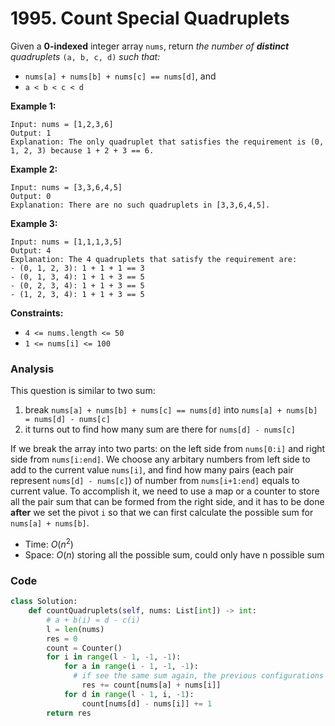 # 1995. Count Special Quadruplets

Given a **0-indexed** integer array `nums`, return *the number of **distinct** quadruplets* `(a, b, c, d)` *such that:*

- `nums[a] + nums[b] + nums[c] == nums[d]`, and
- `a < b < c < d`

**Example 1:**

```
Input: nums = [1,2,3,6]
Output: 1
Explanation: The only quadruplet that satisfies the requirement is (0, 1, 2, 3) because 1 + 2 + 3 == 6.
```

**Example 2:**

```
Input: nums = [3,3,6,4,5]
Output: 0
Explanation: There are no such quadruplets in [3,3,6,4,5].
```

**Example 3:**

```
Input: nums = [1,1,1,3,5]
Output: 4
Explanation: The 4 quadruplets that satisfy the requirement are:
- (0, 1, 2, 3): 1 + 1 + 1 == 3
- (0, 1, 3, 4): 1 + 1 + 3 == 5
- (0, 2, 3, 4): 1 + 1 + 3 == 5
- (1, 2, 3, 4): 1 + 1 + 3 == 5
```

 

**Constraints:**

- `4 <= nums.length <= 50`
- `1 <= nums[i] <= 100`

### Analysis

This question is similar to two sum: 

1. break `nums[a] + nums[b] + nums[c] == nums[d]` into `nums[a] + nums[b] = nums[d] - nums[c]`
2. it turns out to find how many sum are there for `nums[d] - nums[c]`

If we break the array into two parts: on the left side from `nums[0:i]` and right side from `nums[i:end]`. We choose any arbitary numbers from left side to add to the current value `nums[i]`, and find how many pairs (each pair represent `nums[d] - nums[c]`) of number from `nums[i+1:end]` equals to current value. To accomplish it, we need to use a map or a counter to store all the pair sum that can be formed from the right side, and it has to be done **after** we set the pivot `i` so that we can first calculate the possible sum for `nums[a] + nums[b]`.

* Time: $O(n^2)$
* Space: $O(n)$ storing all the possible sum, could only have n possible sum

### Code

```python
class Solution:
    def countQuadruplets(self, nums: List[int]) -> int:
        # a + b(i) = d - c(i)
        l = len(nums)
        res = 0
        count = Counter()
        for i in range(l - 1, -1, -1):         
            for a in range(i - 1, -1, -1):
              # if see the same sum again, the previous configurations should also work, since our i is going from right to left, every previous d and c is greater than current d and c
                res += count[nums[a] + nums[i]] 
            for d in range(l - 1, i, -1):
                count[nums[d] - nums[i]] += 1
        return res
```

